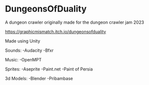 # DungeonsOfDuality
A dungeon crawler originally made for the dungeon crawler jam 2023

https://graphicmismatch.itch.io/dungeonsofduality
 
Made using Unity

Sounds:
  -Audacity
  -Bfxr

Music:
  -OpenMPT

Sprites:
  -Aseprite
  -Paint.net
  -Paint of Persia

3d Models:
  -Blender
  -Pribambase
